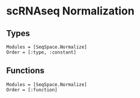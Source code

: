 # scRNAseq Normalization

## Types
```@autodocs
Modules = [SeqSpace.Normalize]
Order = [:type, :constant]
```

## Functions
```@autodocs
Modules = [SeqSpace.Normalize]
Order = [:function]
```
